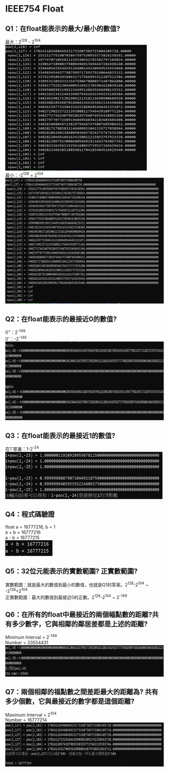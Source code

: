 # IEEE754 Float

## Q1：在float能表示的最大/最小的數值?
最大：2<sup>128</sup> - 2<sup>104</sup>
<br>
<img width="450" height="400" src="https://github.com/PeiShin-Huang/Lab114/blob/main/Biggest_IEEE754.png">
<br>
最小：-2<sup>128</sup> + 2<sup>104</sup>
<br>
<img width="700" height="400" src="https://github.com/PeiShin-Huang/Lab114/blob/main/Smallest_IEEE754.png">

## Q2：在float能表示的最接近0的數值?
0<sup>+</sup>：2<sup>-149</sup>
<br>
0<sup>-</sup>：-2<sup>-149</sup>
<br>
<img width="1100" height="250" src="https://github.com/PeiShin-Huang/Lab114/blob/main/ClosestZero_IEEE754.png">

## Q3：在float能表示的最接近1的數值?
在1<sup>-</sup>那裏：1-2<sup>-24</sup>
<br>
<img width="500" height="150" src="https://github.com/PeiShin-Huang/Lab114/blob/main/CloseOne_IEEE754.png">
## Q4：程式碼驗證
float a = 16777216, b = 1 <br>
a + b = 16777216 <br>
a - b = 16777215 <br>
<img width="150" height="50" src="https://github.com/PeiShin-Huang/Lab114/blob/main/AddSub1_IEEE754.png">
## Q5：32位元能表示的實數範圍? 正實數範圍?
實數範圍：就是最大的數值到最小的數值，也就是Q1的答案。2<sup>128</sup>-2<sup>104</sup> ~ -2<sup>128</sup>+2<sup>104</sup>
<br>
正實數範圍：最大的數值到最接近0的正數。2<sup>128</sup>-2<sup>104</sup> ~ 2<sup>-149</sup>
## Q6：在所有的float中最接近的兩個幅點數的距離?共有多少數字，它與相鄰的鄰居差都是上述的距離?
Minimum Interval = 2<sup>-149</sup>  <br>
Number = 33554431
<br>
<img width="1100" height="100" src="https://github.com/PeiShin-Huang/Lab114/blob/main/MinInterval_IEEE754.png">
## Q7：兩個相鄰的福點數之間差距最大的距離為? 共有多少個數，它與最接近的數字都是這個距離?
Maximum Interval = 2<sup>104</sup>  <br>
Number = 16777214
<br>
<img width="600" height="140" src="https://github.com/PeiShin-Huang/Lab114/blob/main/MaxInterval_IEEE754.png">
